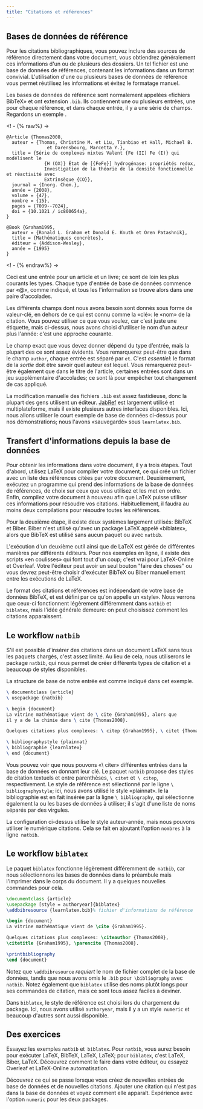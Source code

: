 ```yaml
---
title: "Citations et références"
---
```

<script>
comprend = {
 "pre1": {
    "pre0": "learnlatex.bib"
   },
 "pre2": {
    "pre0": "learnlatex.bib"
   }
}
</script>

## Bases de données de référence

Pour les citations bibliographiques, vous pouvez inclure des sources de référence directement dans
votre document, vous obtiendrez généralement ces informations d'un ou de plusieurs
des dossiers. Un tel fichier est une base de données de références, contenant les informations dans un
format convivial. L'utilisation d'une ou plusieurs bases de données de référence vous permet
réutilisez les informations et évitez le formatage manuel.

Les bases de données de référence sont normalement appelées «fichiers BibTeX» et ont
extension `.bib`. Ils contiennent une ou plusieurs entrées, une pour chaque référence, et
dans chaque entrée, il y a une série de champs. Regardons un exemple
.

<! - {% raw%} ->
```
@Article {Thomas2008,
  auteur = {Thomas, Christine M. et Liu, Tianbiao et Hall, Michael B.
               et Darensbourg, Marcetta Y.},
  title = {Série de complexes mixtes Valent {Fe (II) Fe (I)} qui modélisent le
              {H (OX)} État de [{FeFe}] hydrogénase: propriétés redox,
              Investigation de la théorie de la densité fonctionnelle et réactivité avec
              Extrinsèque {CO}},
  journal = {Inorg. Chem.},
  année = {2008},
  volume = {47},
  nombre = {15},
  pages = {7009--7024},
  doi = {10.1021 / ic800654a},
}

@Book {Graham1995,
  auteur = {Ronald L. Graham et Donald E. Knuth et Oren Patashnik},
  title = {Mathématiques concrètes},
  éditeur = {Addison-Wesley},
  année = {1995}
}
```
<! - {% endraw%} ->

Ceci est une entrée pour un article et un livre; ce sont de loin les plus courants
les types. Chaque type d'entrée de base de données commence par «@», comme indiqué, et tous les
l'information se trouve alors dans une paire d'accolades.

Les différents champs dont nous avons besoin sont donnés sous forme de valeur-clé, en dehors de ce qui est
connu comme la «clé»: le «nom» de la citation. Vous pouvez utiliser ce que vous voulez,
car c'est juste une étiquette, mais ci-dessus, nous avons choisi d'utiliser le nom d'un auteur plus
l'année: c'est une approche courante.

Le champ exact que vous devez donner dépend du type d’entrée, mais la plupart des
ce sont assez évidents. Vous remarquerez peut-être que dans le champ `author`, chaque entrée
est séparé par `et`. C'est _essentiel_: le format de la _sortie_ doit être
savoir quel auteur est lequel. Vous remarquerez peut-être également que dans le titre de l'article,
certaines entrées sont dans un jeu supplémentaire d'accolades; ce sont là pour empêcher tout
changement de cas appliqué.

La modification manuelle des fichiers `.bib` est assez fastidieuse, donc la plupart des gens utilisent un
éditeur. [JabRef](https://www.jabref.org) est largement utilisé et multiplateforme,
mais il existe plusieurs autres interfaces disponibles. Ici, nous allons utiliser le court
exemple de base de données ci-dessus pour nos démonstrations; nous l'avons «sauvegardé» sous
`learnlatex.bib`.

## Transfert d'informations depuis la base de données

Pour obtenir les informations dans votre document, il y a trois étapes.
Tout d'abord, utilisez LaTeX pour compiler votre document, ce qui crée un fichier avec un
liste des références citées par votre document. Deuxièmement, exécutez un
programme qui prend des informations de la base de données de références, de choix
sur ceux que vous utilisez et les met en ordre. Enfin, compilez
votre document à nouveau afin que LaTeX puisse utiliser ces informations pour résoudre
vos citations. Habituellement, il faudra au moins deux compilations pour
résoudre toutes les références.

Pour la deuxième étape, il existe deux systèmes largement utilisés: BibTeX et
Biber. Biber n'est utilisé qu'avec un package LaTeX appelé «biblatex», alors que
BibTeX est utilisé sans aucun paquet ou avec `natbib`.

L'exécution d'un deuxième outil ainsi que de LaTeX est gérée de différentes manières par différents
éditeurs. Pour nos exemples en ligne, il existe des scripts «en coulisses»
qui font tout d'un coup; c'est vrai pour LaTeX-Online et Overleaf. Votre
l'éditeur peut avoir un seul bouton "faire des choses" ou vous devrez peut-être choisir d'exécuter
BibTeX ou Biber manuellement entre les exécutions de LaTeX.

Le format des citations et références est indépendant de votre base de données BibTeX,
et est défini par ce qu'on appelle un «style». Nous verrons que ceux-ci fonctionnent légèrement
différemment dans `natbib` et` biblatex`, mais l'idée générale demeure: on peut
choisissez comment les citations apparaissent.

## Le workflow `natbib`

S'il est possible d'insérer des citations dans un document LaTeX sans
tous les paquets chargés, c'est assez limité. Au lieu de cela, nous utiliserons le
package `natbib`, qui nous permet de créer différents types de citation et
a beaucoup de styles disponibles.

La structure de base de notre entrée est comme indiqué dans cet exemple.

```latex
\ documentclass {article}
\ usepackage {natbib}

\ begin {document}
La vitrine mathématique vient de \ cite {Graham1995}, alors que
il y a de la chimie dans \ cite {Thomas2008}.

Quelques citations plus complexes: \ citep {Graham1995}, \ citet {Thomas2008}.

\ bibliographystyle {plainnat}
\ bibliographie {learnlatex}
\ end {document}
```

Vous pouvez voir que nous pouvons «\ citer» différentes entrées dans la base de données en donnant leur
clé. Le paquet `natbib` propose des styles de citation textuels et entre parenthèses,
`\ citet` et` \ citep`, respectivement. Le style de référence est sélectionné par le
ligne `\ bibliographystyle`; ici, nous avons utilisé le style «plainnat». le
la bibliographie est en fait insérée par la ligne `\ bibliography`, qui sélectionne également
la ou les bases de données à utiliser; il s'agit d'une liste de noms séparés par des virgules.

La configuration ci-dessus utilise le style auteur-année, mais nous pouvons utiliser le numérique
citations. Cela se fait en ajoutant l'option `nombres` à la ligne` natbib`.

## Le workflow `biblatex`

Le paquet `biblatex` fonctionne légèrement différemment de` natbib`, car nous sélectionnons
les bases de données dans le préambule mais l'imprimer dans le corps du document. Il y a
quelques nouvelles commandes pour cela.

```latex
\documentclass {article}
\usepackage [style = authoryear]{biblatex}
\addbibresource {learnlatex.bib}% fichier d'informations de référence

\begin {document}
La vitrine mathématique vient de \cite {Graham1995}.

Quelques citations plus complexes: \citeauthor {Thomas2008},
\citetitle {Graham1995}, \parencite {Thomas2008}.

\printbibliography
\end {document}
```

Notez que `\addbibresource` _requiert_ le nom de fichier complet de la base de données, tandis que
nous avons omis le `.bib` pour` \bibliography` avec `natbib`. Notez également que
`biblatex` utilise des noms plutôt longs pour ses commandes de citation, mais ce sont
tous assez faciles à deviner.

Dans `biblatex`, le style de référence est choisi lors du chargement du package. Ici,
nous avons utilisé `authoryear`, mais il y a un style` numeric` et beaucoup d'autres sont
aussi disponible.

## Des exercices

Essayez les exemples `natbib` et` biblatex`. Pour `natbib`, vous aurez besoin
pour exécuter LaTeX, BibTeX, LaTeX, LaTeX; pour `biblatex`, c'est LaTeX, Biber, LaTeX.
Découvrez comment le faire dans votre éditeur, ou essayez Overleaf et LaTeX-Online
automatisation.

Découvrez ce qui se passe lorsque vous créez de nouvelles entrées de base de données et de nouvelles citations. Ajouter
une citation qui n'est pas dans la base de données et voyez comment elle apparaît. Expérience
avec l'option `numeric` pour les deux packages.

